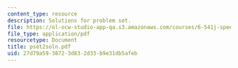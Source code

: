 ```yaml
---
content_type: resource
description: Solutions for problem set.
file: https://ol-ocw-studio-app-qa.s3.amazonaws.com/courses/6-541j-speech-communication-spring-2004/27d79a5938723d832d33b9e31db5afeb_pset2soln.pdf
file_type: application/pdf
resourcetype: Document
title: pset2soln.pdf
uid: 27d79a59-3872-3d83-2d33-b9e31db5afeb
---
```

